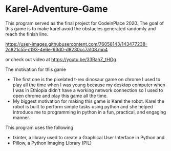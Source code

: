 # Karel-Adventure-Game
This program served as the final project for CodeinPlace 2020. The goal of this game is to make karel avoid the obstacles generated randomly and reach the finish line.

https://user-images.githubusercontent.com/76058143/143477238-2c821c55-c193-4e6e-93d0-d8230cc7a108.mp4

or check out video at https://youtu.be/33RahZ_tHGg

The motivation for this game 
 - The first one is the pixelated t-rex dinosaur game on chrome I used to play all the time when I was young because my desktop computer when I was in Ethiopia didn't have a working network connection so I used to open chrome and play this game all the time. 
 - My biggest motivation for making this game is Karel the robot. Karel the robot is built to perform simple tasks using python and she helped introduce me to programming in python in a fun, practical, and engaging manner. 

This program uses the following
  - tkinter, a library used to create a Graphical User Interface in Python and
  - Pillow, a Python Imaging Library (PIL)



